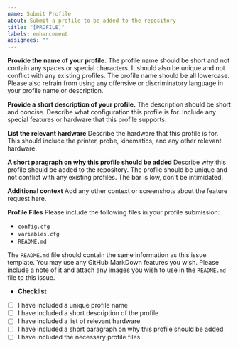 ```yaml
---
name: Submit Profile
about: Submit a profile to be added to the repository
title: "[PROFILE]"
labels: enhancement
assignees: ""
---
```


**Provide the name of your profile.**
The profile name should be short and not contain any spaces or special characters.
It should also be unique and not conflict with any existing profiles.
The profile name should be all lowercase.
Please also refrain from using any offensive or discriminatory language in your profile name or description.

**Provide a short description of your profile.**
The description should be short and concise. Describe what configuration this profile is for. Include any special features or hardware that this profile supports.

**List the relevant hardware**
Describe the hardware that this profile is for.
This should include the printer, probe, kinematics, and any other relevant hardware.

**A short paragraph on why this profile should be added**
Describe why this profile should be added to the repository. The profile should be unique and not conflict with any existing profiles. The bar is low, don't be intimidated.

**Additional context**
Add any other context or screenshots about the feature request here.

**Profile Files**
Please include the following files in your profile submission:

- `config.cfg`
- `variables.cfg`
- `README.md`

The `README.md` file should contain the same information as this issue template. You may use any GitHub MarkDown features you wish. Please include a note of it and attach any images you wish to use in the `README.md` file to this issue.

- **Checklist**
- [ ] I have included a unique profile name
- [ ] I have included a short description of the profile
- [ ] I have included a list of relevant hardware
- [ ] I have included a short paragraph on why this profile should be added
- [ ] I have included the necessary profile files
